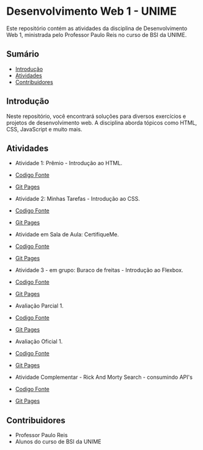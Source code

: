 # Desenvolvimento Web 1 - UNIME

Este repositório contém as atividades da disciplina de Desenvolvimento Web 1, ministrada pelo Professor Paulo Reis no curso de BSI da UNIME.

## Sumário
- [Introdução](#introdução)
- [Atividades](#atividades)
- [Contribuidores](#contribuidores)

## Introdução
Neste repositório, você encontrará soluções para diversos exercícios e projetos de desenvolvimento web. A disciplina aborda tópicos como HTML, CSS, JavaScript e muito mais.

## Atividades
- Atividade 1: Prêmio - Introdução ao HTML.
- [Codigo Fonte](https://github.com/MichelNsouza/Web1Unime/tree/main/Atividade1) 
- [Git Pages](https://michelnsouza.github.io/Desenvolvimento_Web_1_Unime/Atividade1/index.html)


- Atividade 2: Minhas Tarefas - Introdução ao CSS.
- [Codigo Fonte](https://github.com/MichelNsouza/Web1Unime/blob/main/Atividade2) 
- [Git Pages](https://michelnsouza.github.io/Desenvolvimento_Web_1_Unime/Atividade2/index.html)


- Atividade em Sala de Aula: CertifiqueMe.
- [Codigo Fonte](https://github.com/MichelNsouza/Web1Unime/blob/main/AtividadeSaladeAula/Atividade1/index.html) 
- [Git Pages](https://michelnsouza.github.io/Desenvolvimento_Web_1_Unime/AtividadeSaladeAula/Atividade1/index.html)


- Atividade 3 - em grupo: Buraco de freitas - Introdução ao Flexbox.
- [Codigo Fonte](https://github.com/MichelNsouza/Desenvolvimento_Web_1_Unime/blob/main/Atividade_3_web1)
- [Git Pages](https://michelnsouza.github.io/Desenvolvimento_Web_1_Unime/Atividade_3_web1/index.html)


- Avaliação Parcial 1.
- [Codigo Fonte](https://github.com/MichelNsouza/atividade-complementar-web-1)
- [Git Pages](https://michelnsouza.github.io/Desenvolvimento_Web_1_Unime/ParcialWeb1/index.html)


- Avaliação Oficial 1.
- [Codigo Fonte](https://github.com/MichelNsouza/Desenvolvimento_Web_1_Unime/tree/main/oficial1Web1/index.html)
- [Git Pages](https://michelnsouza.github.io/Desenvolvimento_Web_1_Unime/oficial1Web1/index.html)

- Atividade Complementar - Rick And Morty Search - consumindo API's
- [Codigo Fonte](https://github.com/MichelNsouza/atividade-complementar-web-1)
- [Git Pages](https://michelnsouza.github.io/atividade-complementar-web-1/)
  
## Contribuidores
- Professor Paulo Reis
- Alunos do curso de BSI da UNIME
